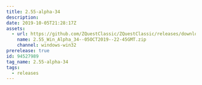 ```yaml
---
title: 2.55-alpha-34
description: 
date: 2019-10-05T21:28:17Z
assets: 
  - url: https://github.com/ZQuestClassic/ZQuestClassic/releases/download/2.55-alpha-34/2.55_Win_Alpha_34--05OCT2019--22-45GMT.zip
    name: 2.55_Win_Alpha_34--05OCT2019--22-45GMT.zip
    channel: windows-win32
prerelease: true
id: 94527989
tag_name: 2.55-alpha-34
tags:
  - releases
---
```



